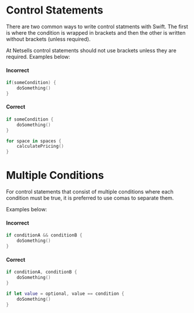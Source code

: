 # Control Statements

There are two common ways to write control statments with Swift. The first is where the condition is wrapped in brackets and then the other is written without brackets (unless required).

At Netsells control statements should not use brackets unless they are required. Examples below:

#### Incorrect

```swift
if(someCondition) {
    doSomething()
}
```

#### Correct

```swift
if someCondition {
    doSomething()
}
```

``` swift
for space in spaces {
    calculatePricing()
}
```
# Multiple Conditions

For control statements that consist of multiple conditions where each condition must be true, it is preferred to use comas to separate them.
 

Examples below:

#### Incorrect

```swift 
if conditionA && conditionB {
	doSomething()
}
```

#### Correct

```swift 
if conditionA, conditionB {
	doSomething()
}
```

```swift 
if let value = optional, value == condition {
	doSomething()
}
